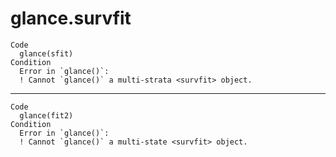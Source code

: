 # glance.survfit

    Code
      glance(sfit)
    Condition
      Error in `glance()`:
      ! Cannot `glance()` a multi-strata <survfit> object.

---

    Code
      glance(fit2)
    Condition
      Error in `glance()`:
      ! Cannot `glance()` a multi-state <survfit> object.

